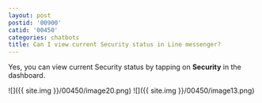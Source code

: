 ```yaml
---
layout: post
postid: '00900'
catid: '00450'
categories: chatbots
title: Can I view current Security status in Line messenger?
---
```


Yes, you can view current Security status by tapping on **Security** in the dashboard.

  ![]({{ site.img }}/00450/image20.png)  ![]({{ site.img }}/00450/image13.png)
